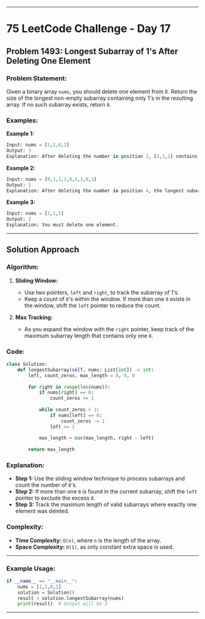 
---

# 75 LeetCode Challenge - Day 17

## Problem 1493: Longest Subarray of 1's After Deleting One Element

### Problem Statement:

Given a binary array `nums`, you should delete one element from it. Return the size of the longest non-empty subarray containing only 1's in the resulting array. If no such subarray exists, return `0`.

### Examples:

**Example 1:**

```python
Input: nums = [1,1,0,1]
Output: 3
Explanation: After deleting the number in position 2, [1,1,1] contains 3 numbers with value 1.
```

**Example 2:**

```python
Input: nums = [0,1,1,1,0,1,1,0,1]
Output: 5
Explanation: After deleting the number in position 4, the longest subarray of 1's is [1,1,1,1,1].
```

**Example 3:**

```python
Input: nums = [1,1,1]
Output: 2
Explanation: You must delete one element.
```

---

## Solution Approach

### Algorithm:

1. **Sliding Window:**  
   - Use two pointers, `left` and `right`, to track the subarray of 1's.
   - Keep a count of `0`'s within the window. If more than one `0` exists in the window, shift the `left` pointer to reduce the count.
   
2. **Max Tracking:**  
   - As you expand the window with the `right` pointer, keep track of the maximum subarray length that contains only one `0`.

### Code:

```python
class Solution:
    def longestSubarray(self, nums: List[int]) -> int:
        left, count_zeros, max_length = 0, 0, 0
        
        for right in range(len(nums)):
            if nums[right] == 0:
                count_zeros += 1
            
            while count_zeros > 1:
                if nums[left] == 0:
                    count_zeros -= 1
                left += 1
                
            max_length = max(max_length, right - left)
        
        return max_length
```

### Explanation:

- **Step 1:** Use the sliding window technique to process subarrays and count the number of `0`'s.
- **Step 2:** If more than one `0` is found in the current subarray, shift the `left` pointer to exclude the excess `0`.
- **Step 3:** Track the maximum length of valid subarrays where exactly one element was deleted.

### Complexity:

- **Time Complexity:** `O(n)`, where `n` is the length of the array.
- **Space Complexity:** `O(1)`, as only constant extra space is used.

---

### Example Usage:

```python
if __name__ == "__main__":
    nums = [1,1,0,1]
    solution = Solution()
    result = solution.longestSubarray(nums)
    print(result)  # Output will be 3
```

---

